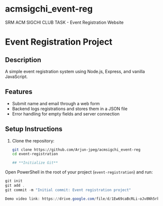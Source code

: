 # acmsigchi_event-reg
SRM ACM SIGCHI CLUB TASK - Event Registration Website
# Event Registration Project

## Description
A simple event registration system using Node.js, Express, and vanilla JavaScript.

## Features
- Submit name and email through a web form
- Backend logs registrations and stores them in a JSON file
- Error handling for empty fields and server connection

## Setup Instructions
1. Clone the repository:
   ```bash
   git clone https://github.com/Arjun-jpeg/acmsigchi_event-reg
   cd event-registration

   ## **Initialize Git**

Open PowerShell in the root of your project (`event-registration`) and run:

```powershell
git init
git add .
git commit -m "Initial commit: Event registration project"

Demo video link: https://drive.google.com/file/d/1Ew69caBcRLi-oJv8Nh5rkn0hqLGpNl7V/view?usp=sharing

